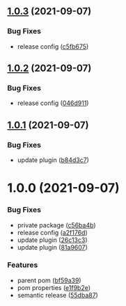 ## [1.0.3](https://github.com/AkiJoey/oss-parent/compare/v1.0.2...v1.0.3) (2021-09-07)


### Bug Fixes

* release config ([c5fb675](https://github.com/AkiJoey/oss-parent/commit/c5fb6753a5131a273cf5cc60026d3183c1e45d15))

## [1.0.2](https://github.com/AkiJoey/oss-parent/compare/v1.0.1...v1.0.2) (2021-09-07)


### Bug Fixes

* release config ([046d911](https://github.com/AkiJoey/oss-parent/commit/046d911f7784b6cd82733f5eccb47380a0f78300))

## [1.0.1](https://github.com/AkiJoey/oss-parent/compare/v1.0.0...v1.0.1) (2021-09-07)


### Bug Fixes

* update plugin ([b84d3c7](https://github.com/AkiJoey/oss-parent/commit/b84d3c7ac3337dfcedca79a849d64045251575f6))

# 1.0.0 (2021-09-07)


### Bug Fixes

* private package ([c56ba4b](https://github.com/AkiJoey/oss-parent/commit/c56ba4b2c52568edbb3a3557dab0a944dc813f76))
* release config ([a2f176d](https://github.com/AkiJoey/oss-parent/commit/a2f176d65349f67f3084f84a88e9f35e2a17f1a1))
* update plugin ([26c13c3](https://github.com/AkiJoey/oss-parent/commit/26c13c357b6fa1df7012a125c34e0092b61a1db2))
* update plugin ([81a9607](https://github.com/AkiJoey/oss-parent/commit/81a9607200194c153dd3365d0021f9d2c551dd79))


### Features

* parent pom ([bf59a39](https://github.com/AkiJoey/oss-parent/commit/bf59a397b19b58ec666b3091bebf06861a4dff77))
* pom properties ([e1f9b2e](https://github.com/AkiJoey/oss-parent/commit/e1f9b2e6b88ee5b36f15fc6e1486fe5996fffb1b))
* semantic release ([55dba87](https://github.com/AkiJoey/oss-parent/commit/55dba87b49e5465a3e7bbddaa9d36f1ac12f4996))
